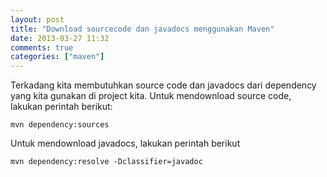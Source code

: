 ```yaml
---
layout: post
title: "Download sourcecode dan javadocs menggunakan Maven"
date: 2013-03-27 11:32
comments: true
categories: ["maven"]
---
```


Terkadang kita membutuhkan source code dan javadocs dari dependency yang kita gunakan di project kita. Untuk mendownload source code, lakukan perintah berikut:

```
mvn dependency:sources
```

Untuk mendownload javadocs, lakukan perintah berikut

```
mvn dependency:resolve -Dclassifier=javadoc
```